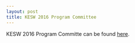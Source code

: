```yaml
---
layout: post
title: KESW 2016 Program Committee
---
```


<p class="text-justify">KESW 2016 Program Committe can be found <a href="{{ site.url }}/organization">here</a>.</p>
